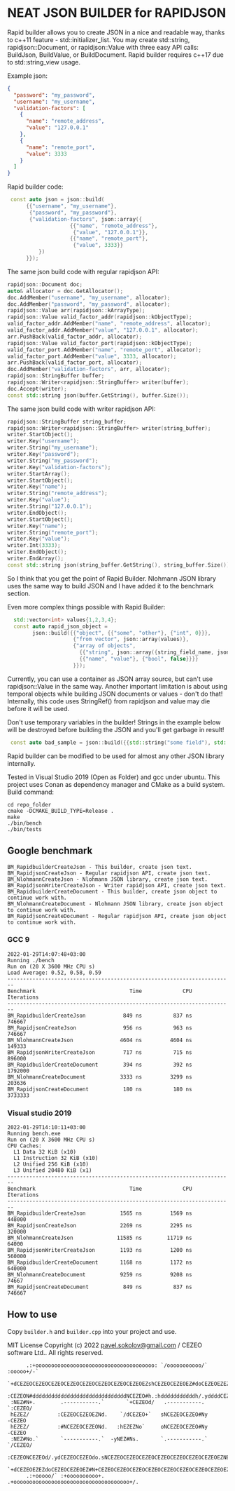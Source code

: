 # NEAT JSON BUILDER for RAPIDJSON

Rapid builder allows you to create JSON in a nice and readable way, thanks to c++11 feature - std::initializer_list. You may create std::string, rapidjson::Document, or rapidjson::Value with three easy API calls: BuildJson, BuildValue, or BuildDocument.
Rapid builder requires c++17 due to std::string_view usage.

Example json:
```json
{
  "password": "my_password",
  "username": "my_username",
  "validation-factors": [
    {
      "name": "remote_address",
      "value": "127.0.0.1"
    },
    {
      "name": "remote_port",
      "value": 3333
    }
  ]
}
```

Rapid builder code:
```c++ 
 const auto json = json::build(
      {{"username", "my_username"},
       {"password", "my_password"},
       {"validation-factors", json::array({
                    {{"name", "remote_address"},
                     {"value", "127.0.0.1"}},
                    {{"name", "remote_port"},
                     {"value", 3333}}
          })
      }});
```

The same json build code with regular rapidjson API:
```c++
rapidjson::Document doc;
auto& allocator = doc.GetAllocator();
doc.AddMember("username", "my_username", allocator);
doc.AddMember("password", "my_password", allocator);
rapidjson::Value arr(rapidjson::kArrayType);
rapidjson::Value valid_factor_addr(rapidjson::kObjectType);
valid_factor_addr.AddMember("name", "remote_address", allocator);
valid_factor_addr.AddMember("value", "127.0.0.1", allocator);
arr.PushBack(valid_factor_addr, allocator);
rapidjson::Value valid_factor_port(rapidjson::kObjectType);
valid_factor_port.AddMember("name", "remote_port", allocator);
valid_factor_port.AddMember("value", 3333, allocator);
arr.PushBack(valid_factor_port, allocator);
doc.AddMember("validation-factors", arr, allocator);
rapidjson::StringBuffer buffer;
rapidjson::Writer<rapidjson::StringBuffer> writer(buffer);
doc.Accept(writer);
const std::string json(buffer.GetString(), buffer.Size());
```

The same json build code with writer rapidjson API:
```c++
rapidjson::StringBuffer string_buffer;
rapidjson::Writer<rapidjson::StringBuffer> writer(string_buffer);
writer.StartObject();
writer.Key("username");
writer.String("my_username");
writer.Key("password");
writer.String("my_password");
writer.Key("validation-factors");
writer.StartArray();
writer.StartObject();
writer.Key("name");
writer.String("remote_address");
writer.Key("value");
writer.String("127.0.0.1");
writer.EndObject();
writer.StartObject();
writer.Key("name");
writer.String("remote_port");
writer.Key("value");
writer.Int(3333);
writer.EndObject();
writer.EndArray();
const std::string json(string_buffer.GetString(), string_buffer.Size());
```

So I think that you get the point of Rapid Builder. Nlohmann JSON library uses the same way to build JSON and I have added it to the benchmark section.

Even more complex things possible with Rapid Builder:
```c++
  std::vector<int> values{1,2,3,4};
  const auto rapid_json_object = 
        json::build({{"object", {{"some", "other"}, {"int", 0}}},
                     {"from vector", json::array(values)},
                     {"array of objects",
                       {{"string", json::array({string_field_name, json::array({0, 1, 2}), "2"}),
                       {{"name", "value"}, {"bool", false}}}}
                     }});
```

Currently, you can use a container as JSON array source, but can't use rapidjson::Value in the same way. Another important limitation is about using temporal objects while building JSON documents or values - don't do that! Internally, this code uses StringRef() from rapidjson and value may die before it will be used. 

Don't use temporary variables in the builder! Strings in the example below will be destroyed before building the JSON and you'll get garbage in result!
```c++ 
 const auto bad_sample = json::build({{std::string("some field"), std::string("some value")}});
```

Rapid builder can be modified to be used for almost any other JSON library internally.

Tested in Visual Studio 2019 (Open as Folder) and gcc under ubuntu. This project uses Conan as dependency manager and CMake as a build system.
Build command:
```
cd repo_folder
cmake -DCMAKE_BUILD_TYPE=Release .
make
./bin/bench
./bin/tests
```

## Google benchmark

```
BM_RapidbuilderCreateJson - This builder, create json text.
BM_RapidjsonCreateJson - Regular rapidjson API, create json text.
BM_NlohmannCreateJson - Nlohmann JSON library, create json text.
BM_RapidjsonWriterCreateJson - Writer rapidjson API, create json text.
BM_RapidbuilderCreateDocument - This builder, create json object to continue work with.
BM_NlohmannCreateDocument - Nlohmann JSON library, create json object to continue work with.
BM_RapidjsonCreateDocument - Regular rapidjson API, create json object to continue work with.
```

### GCC 9
```
2022-01-29T14:07:48+03:00
Running ./bench
Run on (20 X 3600 MHz CPU s)
Load Average: 0.52, 0.58, 0.59
------------------------------------------------------------------------
Benchmark                              Time             CPU   Iterations
------------------------------------------------------------------------
BM_RapidbuilderCreateJson            849 ns          837 ns       746667
BM_RapidjsonCreateJson               956 ns          963 ns       746667
BM_NlohmannCreateJson               4604 ns         4604 ns       149333
BM_RapidjsonWriterCreateJson         717 ns          715 ns       896000
BM_RapidbuilderCreateDocument        394 ns          392 ns      1792000
BM_NlohmannCreateDocument           3333 ns         3299 ns       203636
BM_RapidjsonCreateDocument           180 ns          180 ns      3733333
```

### Visual studio 2019 
```
2022-01-29T14:10:11+03:00
Running bench.exe
Run on (20 X 3600 MHz CPU s)
CPU Caches:
  L1 Data 32 KiB (x10)
  L1 Instruction 32 KiB (x10)
  L2 Unified 256 KiB (x10)
  L3 Unified 20480 KiB (x1)
------------------------------------------------------------------------
Benchmark                              Time             CPU   Iterations
------------------------------------------------------------------------
BM_RapidbuilderCreateJson           1565 ns         1569 ns       448000
BM_RapidjsonCreateJson              2269 ns         2295 ns       320000
BM_NlohmannCreateJson              11585 ns        11719 ns        64000
BM_RapidjsonWriterCreateJson        1193 ns         1200 ns       560000
BM_RapidbuilderCreateDocument       1168 ns         1172 ns       640000
BM_NlohmannCreateDocument           9259 ns         9208 ns        74667
BM_RapidjsonCreateDocument           849 ns          837 ns       746667
```

## How to use

Copy `builder.h` and `builder.cpp` into your project and use.

MIT License
Copyright (c) 2022 pavel.sokolov@gmail.com / CEZEO software Ltd.. All rights reserved.

```
      .:+oooooooooooooooooooooooooooooooooooooo: `/ooooooooooo/` :ooooo+/-`
   `+dCEZEOCEZEOCEZEOCEZEOCEZEOCEZEOCEZEOCEZEOEZshCEZEOCEZEOEZ#doCEZEOEZEZNs.
  :CEZEON#ddddddddddddddddddddddddddddddNCEZEO#h.:hdddddddddddh/.yddddCEZEO#N+
 :NEZ#N+.        .-----------.`       `+CEZEOd/   .-----------.        `:CEZEO/
 hEZEZ/         :CEZEOCEZEOEZNd.    `/dCEZEO+`   sNCEZEOCEZEO#Ny         -CEZEO
 hEZEZ/         :#NCEZEOCEZEONd.   :hEZEZNo`     oNCEZEOCEZEO#Ny         -CEZEO
 :NEZ#No.`       `-----------.`  -yNEZ#Ns.       `.-----------.`       `/CEZEO/
  :CEZEONCEZEOd/.ydCEZEOCEZEOdo.sNCEZEOCEZEOCEZEOCEZEOCEZEOCEZEOCEZEOEZNEZEZN+
   `+dCEZEOEZEZdoCEZEOCEZEOEZ#N+CEZEOCEZEOCEZEOCEZEOCEZEOCEZEOCEZEOCEZEOEZ#s.
      .:+ooooo/` :+oooooooooo+. .+ooooooooooooooooooooooooooooooooooooo+/.
```